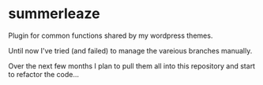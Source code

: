 # summerleaze
Plugin for common functions shared by my wordpress themes.

Until now I've tried (and failed) to manage the vareious branches manually. 

Over the next few months I plan to pull them all into this repository and start to refactor the code...
